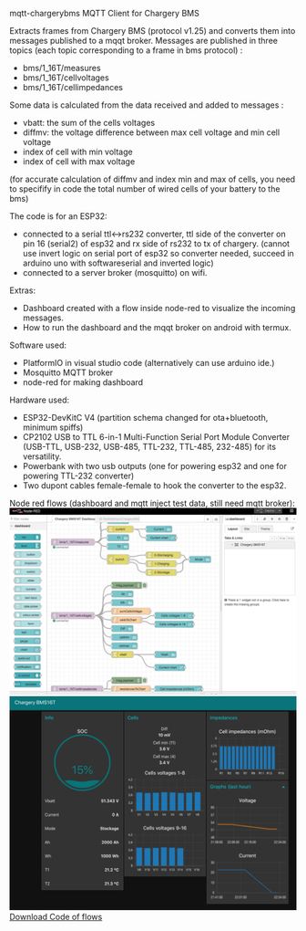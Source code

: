 mqtt-chargerybms
MQTT Client for Chargery BMS

Extracts frames from Chargery BMS (protocol v1.25) and converts them into messages published to a mqqt broker. Messages are published in three topics (each topic corresponding to a frame in bms protocol) :

* bms/1_16T/measures
* bms/1_16T/cellvoltages
* bms/1_16T/cellimpedances

Some data is calculated from the data received and added to messages : 
* vbatt: the sum of the cells voltages 
* diffmv: the voltage difference between max cell voltage and min cell voltage 
* index of cell with min voltage 
* index of cell with max voltage

(for accurate calculation of diffmv and index min and max of cells, you need to specifify in code the total number of wired cells of your battery to the bms)

The code is for an ESP32:

* connected to a serial ttl<->rs232 converter, ttl side of the converter on pin 16 (serial2) of esp32 and rx side of rs232 to tx of chargery. (cannot use invert logic on serial port of esp32 so converter needed, succeed in arduino uno with softwareserial and inverted logic)
* connected to a server broker (mosquitto) on wifi.

Extras:

* Dashboard created with a flow inside node-red to visualize the incoming messages.
* How to run the dashboard and the mqqt broker on android with termux.

Software used:

* PlatformIO in visual studio code (alternatively can use arduino ide.)
* Mosquitto MQTT broker
* node-red for making dashboard

Hardware used:

* ESP32-DevKitC V4 (partition schema changed for ota+bluetooth, minimum spiffs)
* CP2102 USB to TTL 6-in-1 Multi-Function Serial Port Module Converter (USB-TTL, USB-232, USB-485, TTL-232, TTL-485, 232-485) for its versatility.
* Powerbank with two usb outputs (one for powering esp32 and one for powering TTL-232 converter)
* Two dupont cables female-female to hook the converter to the esp32.


Node red flows (dashboard and mqtt inject test data, still need mqtt broker):
![alt text](medias/node-red-flow.png "Flow editor")
![alt text](medias/node-red-ui.png "Dashboard ui")
 [Download Code of flows](/medias/flows.json)

